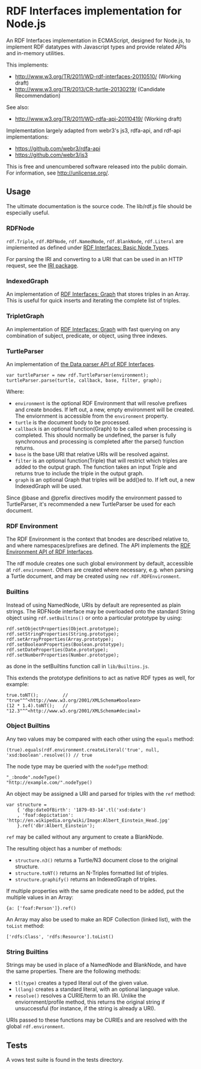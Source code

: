 # RDF Interfaces implementation for Node.js

An RDF Interfaces implementation in ECMAScript, designed for Node.js, to implement RDF datatypes with Javascript types and provide related APIs and in-memory utilities.

This implements:

* http://www.w3.org/TR/2011/WD-rdf-interfaces-20110510/ (Working draft)
* http://www.w3.org/TR/2013/CR-turtle-20130219/ (Candidate Recommendation)

See also:

* http://www.w3.org/TR/2011/WD-rdfa-api-20110419/ (Working draft)

Implementation largely adapted from webr3's js3, rdfa-api, and rdf-api implementations:

* https://github.com/webr3/rdfa-api
* https://github.com/webr3/js3

This is free and unencumbered software released into the public domain. For information, see <http://unlicense.org/>.

## Usage

The ultimate documentation is the source code. The lib/rdf.js file should be especially useful.

### RDFNode

`rdf.Triple`, `rdf.RDFNode`, `rdf.NamedNode`, `rdf.BlankNode`, `rdf.Literal` are implemented as defined under [RDF Interfaces: Basic Node Types](http://www.w3.org/TR/2011/WD-rdf-interfaces-20110510/#basic-node-types).

For parsing the IRI and converting to a URI that can be used in an HTTP request, see the [IRI package](https://github.com/Acubed/node-iri).

### IndexedGraph

An implementation of [RDF Interfaces: Graph](http://www.w3.org/TR/2011/WD-rdf-interfaces-20110510/#idl-def-Graph) that stores triples in an Array. This is useful for quick inserts and iterating the complete list of triples.

### TripletGraph

An implementation of [RDF Interfaces: Graph](http://www.w3.org/TR/2011/WD-rdf-interfaces-20110510/#idl-def-Graph) with fast querying on any combination of subject, predicate, or object, using three indexes.

### TurtleParser

An implementation of [the Data parser API of RDF Interfaces](http://www.w3.org/TR/2011/WD-rdf-interfaces-20110510/#parsing-and-serializing-data).

	var turtleParser = new rdf.TurtleParser(environment);
	turtleParser.parse(turtle, callback, base, filter, graph);

Where:

* `environment` is the optional RDF Environment that will resolve prefixes and create bnodes. If left out, a new, empty environment will be created. The enviornment is accessible from the `environment` property.
* `turtle` is the document body to be processed.
* `callback` is an optional function(Graph) to be called when processing is completed. This should normally be undefined, the parser is fully synchronous and processing is completed after the parse() function returns.
* `base` is the base URI that relative URIs will be resolved against.
* `filter` is an optional function(Triple) that will restrict which triples are added to the output graph. The function takes an input Triple and returns true to include the triple in the output graph.
* `graph` is an optional Graph that triples will be add()ed to. If left out, a new IndexedGraph will be used.

Since @base and @prefix directives modify the environment passed to TurtleParser, it's recommended a new TurtleParser be used for each document.

### RDF Environment

The RDF Environment is the context that bnodes are described relative to, and where namespaces/prefixes are defined. The API implements the [RDF Environment API of RDF Interfaces](http://www.w3.org/TR/2011/WD-rdf-interfaces-20110510/#rdf-environment-interfaces).

The rdf module creates one such global environment by default, accessible at `rdf.environment`. Others are created where necessary, e.g. when parsing a Turtle document, and may be created using `new rdf.RDFEnvironment`.

### Builtins

Instead of using NamedNode, URIs by default are represented as plain strings. The RDFNode interface may be overloaded onto the standard String object using `rdf.setBuiltins()` or onto a particular prototype by using:

	rdf.setObjectProperties(Object.prototype);
	rdf.setStringProperties(String.prototype);
	rdf.setArrayProperties(Array.prototype);
	rdf.setBooleanProperties(Boolean.prototype);
	rdf.setDateProperties(Date.prototype);
	rdf.setNumberProperties(Number.prototype);

as done in the setBuiltins function call in `lib/Builtins.js`.

This extends the prototype definitions to act as native RDF types as well, for example:

	true.toNT();         // "true"^^<http://www.w3.org/2001/XMLSchema#boolean>
	(12 * 1.4).toNT();   // "12.3"^^<http://www.w3.org/2001/XMLSchema#decimal>

### Object Builtins

Any two values may be compared with each other using the `equals` method:

	(true).equals(rdf.environment.createLiteral('true', null, 'xsd:boolean'.resolve()) // true

The node type may be queried with the `nodeType` method:

	"_:bnode".nodeType()
	"http://example.com/".nodeType()

An object may be assigned a URI and parsed for triples with the `ref` method:

	var structure =
		{ 'dbp:dateOfBirth': '1879-03-14'.tl('xsd:date')
		, 'foaf:depictation': 'http://en.wikipedia.org/wiki/Image:Albert_Einstein_Head.jpg'
		}.ref('dbr:Albert_Einstein');

`ref` may be called without any argument to create a BlankNode.

The resulting object has a number of methods:

* `structure.n3()` returns a Turtle/N3 document close to the original structure.
* `structure.toNT()` returns an N-Triples formatted list of triples.
* `structure.graphify()` returns an IndexedGraph of triples.

If multiple properties with the same predicate need to be added, put the multiple values in an Array:

	{a: ['foaf:Person']}.ref()

An Array may also be used to make an RDF Collection (linked list), with the `toList` method:

	['rdfs:Class', 'rdfs:Resource'].toList()

### String Builtins

Strings may be used in place of a NamedNode and BlankNode, and have the same properties. There are the following methods:

* `tl(type)` creates a typed literal out of the given value.
* `l(lang)` creates a standard literal, with an optional language value.
* `resolve()` resolves a CURIE/term to an IRI. Unlike the enviornment/profile method, this returns the original string if unsuccessful (for instance, if the string is already a URI).

URIs passed to these functions may be CURIEs and are resolved with the global `rdf.environment`.

## Tests

A vows test suite is found in the tests directory.
